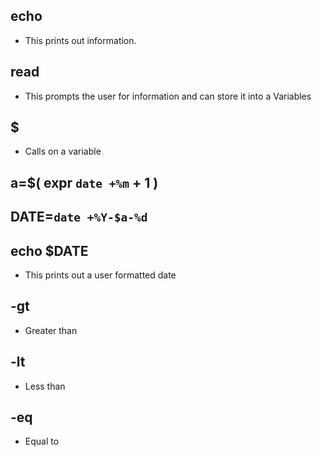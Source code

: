## echo

- This prints out information.

## read

- This prompts the user for information and can store it into a Variables

## $

- Calls on a variable

## a=$( expr `date +%m` + 1 )

## DATE=`date +%Y-$a-%d`

## echo $DATE

- This prints out a user formatted date

## -gt

- Greater than

## -lt

- Less than

## -eq

- Equal to
